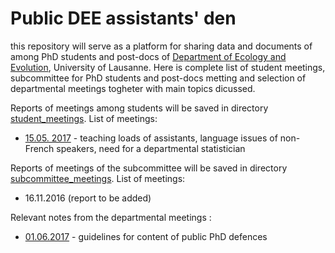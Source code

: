 # Public DEE assistants' den

this repository will serve as a platform for sharing data and documents of among PhD students and post-docs of [Department of Ecology and Evolution](http://www.unil.ch/dee/home.html), University of Lausanne.
Here is complete list of student meetings, subcommittee for PhD students and post-docs metting and selection of departmental meetings togheter with main topics dicussed.


Reports of meetings among students will be saved in directory [student_meetings](student_meetings). List of meetings:

- [15.05. 2017](student_meetings/170515_assistant_meeting.md) - teaching loads of assistants, language issues of non-French speakers, need for a departmental statistician

Reports of meetings of the subcommittee will be saved in directory [subcommittee_meetings](subcommittee_meetings). List of meetings:

- 16.11.2016 (report to be added)

Relevant notes from the departmental meetings :

- [01.06.2017](departmental_meetings/170601_departmental_meeting.md) - guidelines for content of public PhD defences

